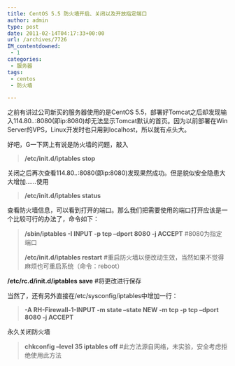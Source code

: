 ```yaml
---
title: CentOS 5.5 防火墙开启、关闭以及开放指定端口
author: admin
type: post
date: 2011-02-14T04:17:33+00:00
url: /archives/7726
IM_contentdowned:
 - 1
categories:
 - 服务器
tags:
 - centos
 - 防火墙

---
```


之前有讲过公司新买的服务器使用的是CentOS 5.5，部署好Tomcat之后却发现输入114.80.*.*:8080(即ip:8080)却无法显示Tomcat默认的首页。因为以前部署在Win Server的VPS，Linux开发时也只用到localhost，所以就有点头大。


好吧，G一下网上有说是防火墙的问题，敲入


> **/etc/init.d/iptables stop**

关闭之后再次查看114.80.*.*:8080(即ip:8080)发现果然成功。但是貌似安全隐患大大增加……使用


> **/etc/init.d/iptables status**

查看防火墙信息，可以看到打开的端口。那么我们把需要使用的端口打开应该是一个比较可行的办法了，命令如下：


> **/sbin/iptables -I INPUT -p tcp –dport 8080 -j ACCEPT** #8080为指定端口
>
>
> **/etc/init.d/iptables restart** #重启防火墙以便改动生效，当然如果不觉得麻烦也可重启系统（命令：reboot）

**/etc/rc.d/init.d/iptables save** #将更改进行保存


当然了，还有另外直接在/etc/sysconfig/iptables中增加一行：


> **-A RH-Firewall-1-INPUT -m state –state NEW -m tcp -p tcp –dport 8080 -j ACCEPT**

永久关闭防火墙


> **chkconfig –level 35 iptables off** #此方法源自网络，未实验，安全考虑拒绝使用此方法